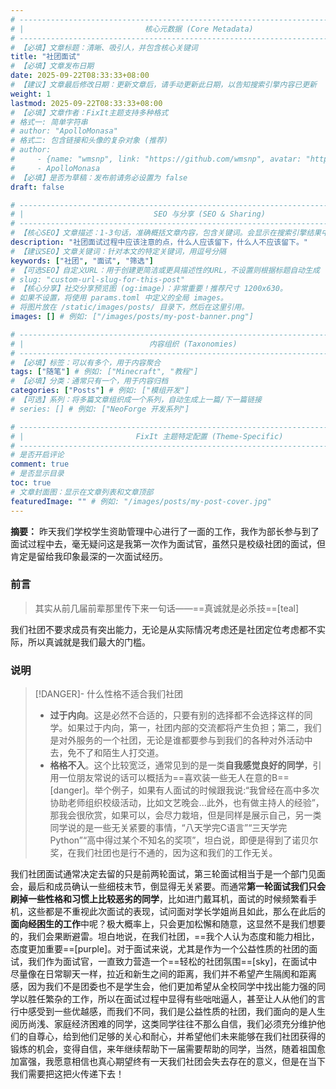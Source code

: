 ```yaml
---
# -------------------------------------------------------------------------------------
# |                           核心元数据 (Core Metadata)                            |
# -------------------------------------------------------------------------------------
# 【必填】文章标题：清晰、吸引人，并包含核心关键词
title: "社团面试"
# 【必填】文章发布日期
date: 2025-09-22T08:33:33+08:00
# 【建议】文章最后修改日期：更新文章后，请手动更新此日期，以告知搜索引擎内容已更新
weight: 1
lastmod: 2025-09-22T08:33:33+08:00
# 【必填】文章作者：FixIt主题支持多种格式
# 格式一: 简单字符串
# author: "ApolloMonasa"
# 格式二: 包含链接和头像的复杂对象 (推荐)
# author:
#     - {name: "wmsnp", link: "https://github.com/wmsnp", avatar: "https://i.ooxx.ooo/i/ZGM0M.jpg"}
#     - ApolloMonasa
# 【必填】是否为草稿：发布前请务必设置为 false
draft: false

# -------------------------------------------------------------------------------------
# |                             SEO 与分享 (SEO & Sharing)                           |
# -------------------------------------------------------------------------------------
# 【核心SEO】文章描述：1-3句话，准确概括文章内容，包含关键词。会显示在搜索引擎结果中。
description: "社团面试过程中应该注意的点，什么人应该留下，什么人不应该留下。"
# 【建议SEO】文章关键词：针对本文的特定关键词，用逗号分隔
keywords: ["社团", "面试", "筛选"]
# 【可选SEO】自定义URL：用于创建更简洁或更具描述性的URL，不设置则根据标题自动生成
# slug: "custom-url-slug-for-this-post"
# 【核心分享】社交分享预览图 (og:image)：非常重要！推荐尺寸 1200x630。
# 如果不设置，将使用 params.toml 中定义的全局 images。
# 将图片放在 /static/images/posts/ 目录下，然后在这里引用。
images: [] # 例如: ["/images/posts/my-post-banner.png"]

# -------------------------------------------------------------------------------------
# |                            内容组织 (Taxonomies)                               |
# -------------------------------------------------------------------------------------
# 【必填】标签：可以有多个，用于内容聚合
tags: ["随笔"] # 例如: ["Minecraft", "教程"]
# 【必填】分类：通常只有一个，用于内容归档
categories: ["Posts"] # 例如: ["模组开发"]
# 【可选】系列：将多篇文章组织成一个系列，自动生成上一篇/下一篇链接
# series: [] # 例如: ["NeoForge 开发系列"]

# -------------------------------------------------------------------------------------
# |                         FixIt 主题特定配置 (Theme-Specific)                     |
# -------------------------------------------------------------------------------------
# 是否开启评论
comment: true
# 是否显示目录
toc: true
# 文章封面图：显示在文章列表和文章顶部
featuredImage: "" # 例如: "/images/posts/my-post-cover.jpg"
---
```


**摘要：** 昨天我们学校学生资助管理中心进行了一面的工作，我作为部长参与到了面试过程中去，毫无疑问这是我第一次作为面试官，虽然只是校级社团的面试，但肯定是留给我印象最深的一次面试经历。

<!--more-->

### 前言

> 其实从前几届前辈那里传下来一句话——==真诚就是必杀技==[teal]

我们社团不要求成员有突出能力，无论是从实际情况考虑还是社团定位考虑都不实际，所以真诚就是我们最大的门槛。


### 说明

> [!DANGER]- 什么性格不适合我们社团
> - **过于内向**。这是必然不合适的，只要有别的选择都不会选择这样的同学。如果过于内向，第一，社团内部的交流都将产生负担；第二，我们是对外服务的一个社团，无论是谁都要参与到我们的各种对外活动中去，免不了和陌生人打交道。
> - **格格不入**。这个比较宽泛，通常见到的是一类**自我感觉良好的同学**，引用一位朋友常说的话可以概括为==喜欢装一些无人在意的B==[danger]。举个例子，如果有人面试的时候跟我说:“我曾经在高中多次协助老师组织校级活动，比如文艺晚会...此外，也有做主持人的经验”，那我会很欣赏，如果可以，会尽力栽培，但是同样是展示自己，另一类同学说的是一些无关紧要的事情，“八天学完C语言”“三天学完Python”“高中得过某个不知名的奖项”，坦白说，即便是得到了诺贝尔奖，在我们社团也是行不通的，因为这和我们的工作无关。


我们社团面试通常决定去留的只是前两轮面试，第三轮面试相当于是一个部门见面会，最后和成员确认一些细枝末节，倒显得无关紧要。而通常**第一轮面试我们只会刷掉一些性格和习惯上比较恶劣的同学**，比如进门戴耳机，面试的时候频繁看手机，这些都是不重视此次面试的表现，试问面对学长学姐尚且如此，那么在此后的**面向经困生的工作**中呢？极大概率上，只会更加松懈和随意，这显然不是我们想要的，我们会果断避雷。坦白地说，在我们社团，==我个人认为态度和能力相比，态度更加重要==[purple]。对于面试来说，尤其是作为一个公益性质的社团的面试，我们作为面试官，一直致力营造一个==轻松的社团氛围==[sky]，在面试中尽量像在日常聊天一样，拉近和新生之间的距离，我们并不希望产生隔阂和距离感，因为我们不是团委也不是学生会，他们更加希望从全校同学中找出能力强的同学以胜任繁杂的工作，所以在面试过程中显得有些咄咄逼人，甚至让人从他们的言行中感受到一些优越感，而我们不同，我们是公益性质的社团，我们面向的是人生阅历尚浅、家庭经济困难的同学，这类同学往往不那么自信，我们必须充分维护他们的自尊心，给到他们足够的关心和耐心，并希望他们未来能够在我们社团获得的锻炼的机会，变得自信，来年继续帮助下一届需要帮助的同学，当然，随着祖国愈加富强，我愿意相信也真心期望终有一天我们社团会失去存在的意义，但是在当下我们需要把这把火传递下去！